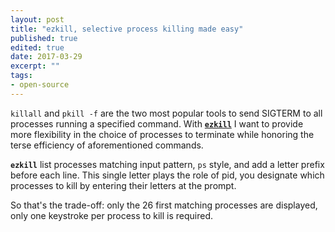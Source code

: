 ```yaml
--- 
layout: post
title: "ezkill, selective process killing made easy"
published: true
edited: true
date: 2017-03-29
excerpt: ""
tags:
- open-source
---
```

`killall` and `pkill -f` are the two most popular tools to send SIGTERM to all 
processes running a specified command.
With [**`ezkill`**](https://github.com/Kraymer/ezkill) I want to provide more 
flexibility in the choice of processes to terminate while honoring the terse
efficiency of aforementioned commands.

**`ezkill`** list processes matching input pattern, `ps` style, 
and add a letter prefix before each line. 
This single letter plays the role of pid, you designate which processes to kill 
by entering their letters at the prompt.  

So that's the trade-off: only the 26 first matching processes are displayed, 
only one keystroke per process to kill is required. 
